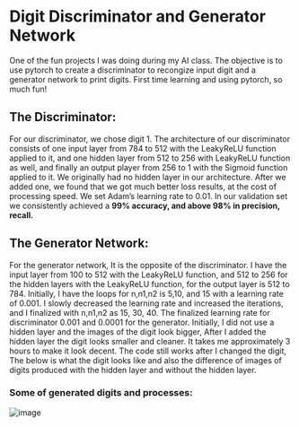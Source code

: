 # Digit Discriminator and Generator Network
One of the fun projects I was doing during my AI class. The objective is to use pytorch to create a discriminator to recongize input digit and a generator network to print digits.
First time learning and using pytorch, so much fun! 
## The Discriminator:
For our discriminator, we chose digit 1. The architecture of our discriminator consists of one input layer from 784 to 512 with the LeakyReLU function applied to it,
and one hidden layer from 512 to 256 with LeakyReLU function as well, and finally an output player from 256 to 1 with the Sigmoid function applied to it. We originally had no
hidden layer in our architecture. After we added one, we found that we got much better loss results, at the cost of processing speed. We set Adam’s learning rate to 0.01.
In our validation set we consistently achieved a <strong>99% accuracy, and above 98% in precision, recall. </strong> 

## The Generator Network:

For the generator network, It is the opposite of the discriminator. I have the input layer from 100 to 512 with the LeakyReLU function, and 512 to 256 for the hidden
layers with the LeakyReLU function, for the output layer is 512 to 784. Initially, I have the loops for n,n1,n2 is 5,10, and 15 with a learning rate of 0.001.
I slowly decreased the learning rate and increased the iterations, and I finalized with n,n1,n2 as 15, 30, 40. The finalized learning rate for discriminator 0.001 and 0.0001 for
the generator.
Initially, I did not use a hidden layer and the images of the digit look bigger, After I added the hidden layer the digit looks smaller and cleaner. It takes me approximately 3
hours to make it look decent. The code still works after I changed the digit, The below is what the digit looks
like and also the difference of images of digits produced with the hidden layer and without the hidden layer.
### Some of generated digits and processes:
![image](https://user-images.githubusercontent.com/71905429/152282143-6e58c5e8-c64d-4dc5-a2cf-8e9e24651aac.png)


